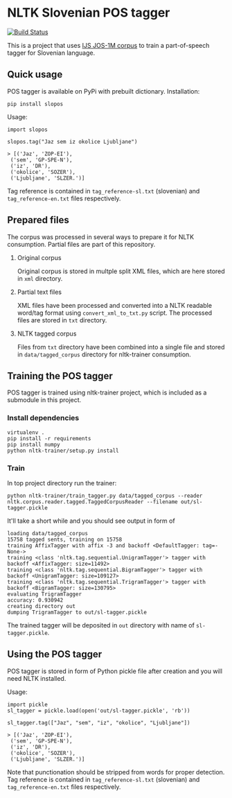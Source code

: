 # NLTK Slovenian POS tagger

[![Build Status](https://travis-ci.org/izacus/slo_pos.svg?branch=master)](https://travis-ci.org/izacus/slo_pos)

This is a project that uses [IJS JOS-1M corpus][1] to train a part-of-speech tagger for Slovenian language.

## Quick usage

POS tagger is available on PyPi with prebuilt dictionary.
Installation:

```
pip install slopos
```

Usage:

```
import slopos

slopos.tag("Jaz sem iz okolice Ljubljane")

> [('Jaz', 'ZOP-EI'),
 ('sem', 'GP-SPE-N'),
 ('iz', 'DR'),
 ('okolice', 'SOZER'),
 ('Ljubljane', 'SLZER.')]
```

Tag reference is contained in `tag_reference-sl.txt` (slovenian) and `tag_reference-en.txt` files respectively.

## Prepared files

The corpus was processed in several ways to prepare it for NLTK consumption. Partial files are part of this repository.

1. Original corpus

   Original corpus is stored in multple split XML files, which are here stored in `xml` directory.

2. Partial text files

   XML files have been processed and converted into a NLTK readable word/tag format using `convert_xml_to_txt.py` script. The processed files are stored in `txt` directory.

3. NLTK tagged corpus

   Files from `txt` directory have been combined into a single file and stored in `data/tagged_corpus` directory for nltk-trainer consumption.
   
## Training the POS tagger

POS tagger is trained using nltk-trainer project, which is included as a submodule in this project. 

### Install dependencies

```
virtualenv .
pip install -r requirements
pip install numpy
python nltk-trainer/setup.py install
```

### Train

In top project directory run the trainer:

```
python nltk-trainer/train_tagger.py data/tagged_corpus --reader nltk.corpus.reader.tagged.TaggedCorpusReader --filename out/sl-tagger.pickle
```

It'll take a short while and you should see output in form of

```
loading data/tagged_corpus
15758 tagged sents, training on 15758
training AffixTagger with affix -3 and backoff <DefaultTagger: tag=-None->
training <class 'nltk.tag.sequential.UnigramTagger'> tagger with backoff <AffixTagger: size=11492>
training <class 'nltk.tag.sequential.BigramTagger'> tagger with backoff <UnigramTagger: size=109127>
training <class 'nltk.tag.sequential.TrigramTagger'> tagger with backoff <BigramTagger: size=130795>
evaluating TrigramTagger
accuracy: 0.930942
creating directory out
dumping TrigramTagger to out/sl-tagger.pickle
```

The trained tagger will be deposited in `out` directory with name of `sl-tagger.pickle`.

## Using the POS tagger

POS tagger is stored in form of Python pickle file after creation and you will need NLTK installed.

Usage:

```
import pickle
sl_tagger = pickle.load(open('out/sl-tagger.pickle', 'rb'))

sl_tagger.tag(["Jaz", "sem", "iz", "okolice", "Ljubljane"])

> [('Jaz', 'ZOP-EI'),
 ('sem', 'GP-SPE-N'),
 ('iz', 'DR'),
 ('okolice', 'SOZER'),
 ('Ljubljane', 'SLZER.')]

```

Note that punctionation should be stripped from words for proper detection. Tag reference is contained in `tag_reference-sl.txt` (slovenian) and `tag_reference-en.txt` files respectively.


 [1]: http://nl.ijs.si/jos/jos1M-sl.html
